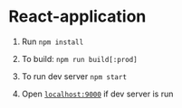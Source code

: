 # React-application

1) Run `npm install`

2) To build: `npm run build[:prod]`

3) To run dev server `npm start`

4) Open [`localhost:9000`][1] if dev server is run

[1]:http://localhost:9000
